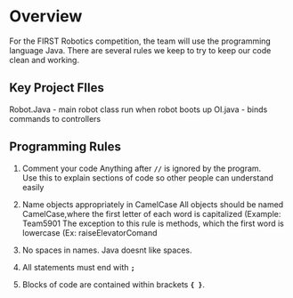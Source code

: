 # Overview
For the FIRST Robotics competition, the team will use the programming language Java.
There are several rules we keep to try to keep our code clean and working.

## Key Project FIles
Robot.Java - main robot class run when robot boots up
OI.java - binds commands to controllers


## Programming Rules

1. Comment your code
Anything after **`//`** is ignored by the program.   
Use this to explain sections of code so other people can understand easily

<Comment picture> 

2. Name objects appropriately in CamelCase
All objects should be named CamelCase,where the first letter of each word is capitalized (Example: Team5901
The exception to this rule is methods, which the first word is lowercase (Ex: raiseElevatorComand

3. No spaces in names. Java doesnt like spaces.

4. All statements must end with **`;`**

5. Blocks of code are contained within brackets **`{ }`**. 